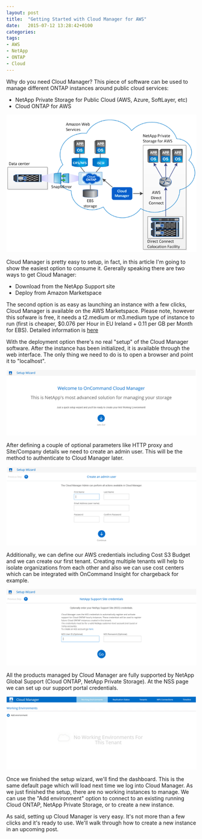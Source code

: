 ```yaml
---
layout: post
title:  "Getting Started with Cloud Manager for AWS"
date:   2015-07-12 13:28:42+0100
categories: 
tags: 
- AWS
- NetApp
- ONTAP
- Cloud
---
```

Why do you need Cloud Manager? This piece of software can be used to manage different ONTAP instances around 
public cloud services: 

- NetApp Private Storage for Public Cloud (AWS, Azure, SoftLayer, etc)
- Cloud ONTAP for AWS

![Cloud Arch](/assets/2015-07-12-getting-started-cloud-manager/cloud-arch.png)

Cloud Manager is pretty easy to setup, in fact, in this article I'm going to show the easiest option to consume
it. Gererally speaking there are two ways to get Cloud Manager: 

- Download from the NetApp Support site
- Deploy from Amazon Marketspace 

The second option is as easy as launching an instance with a few clicks,  Cloud Manager is available on the 
AWS Marketspace. Please note, however this sofware is free, it needs a t2.medium or m3.medium type of instance
to run (first is cheaper, $0.076 per Hour in EU Ireland + 0.11 per GB per Month for EBS). Detailed information 
is [here][cloud-manager-instance]

With the deployment option there's no real "setup" of the Cloud Manager software. After the instance has been
initialized, it is available through the web interface. The only thing we need to do is to open a browser and
point it to "localhost". 

![Cloud Arch](/assets/2015-07-12-getting-started-cloud-manager/setup1.png)

After defining a couple of optional parameters like HTTP proxy and Site/Company details we need to create an 
admin user. This will be the method to authenticate to Cloud Manager later.

![Create Admin](/assets/2015-07-12-getting-started-cloud-manager/create-admin.png)

Additionally, we can define our AWS credentials including Cost S3 Budget and we can create our first tenant. Creating
multiple tenants will help to isolate organizations from each other and also we can use cost centers which can 
be integrated with OnCommand Insight for chargeback for example. 

![NSS Details](/assets/2015-07-12-getting-started-cloud-manager/nss-details.png)

All the products managed by Cloud Manager are fully supported by NetApp Global Support (Cloud ONTAP, NetApp Private
Storage). At the NSS page we can set up our support portal credentials. 

![No Working](/assets/2015-07-12-getting-started-cloud-manager/no-working.png)

Once we finished the setup wizard, we'll find the dashboard. This is the same default page which will load next time
we log into Cloud Manager. As we just finished the setup, there are no working instances to manage. We can use the 
"Add environment" option to connect to an existing running Cloud ONTAP, NetApp Private Storage, or to create a new
instance. 

As said, setting up Cloud Manager is very easy. It's not more than a few clicks and it's ready to use. We'll walk 
through how to create a new instance in an upcoming post. 


[cloud-manager-instance]: https://aws.amazon.com/marketplace/pp/B00OMA42XU?ref=cns_srchrow

<!--more-->

